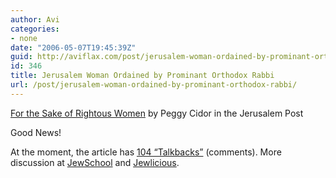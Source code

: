 ```yaml
---
author: Avi
categories:
- none
date: "2006-05-07T19:45:39Z"
guid: http://aviflax.com/post/jerusalem-woman-ordained-by-prominant-orthodox-rabbi/
id: 346
title: Jerusalem Woman Ordained by Prominant Orthodox Rabbi
url: /post/jerusalem-woman-ordained-by-prominant-orthodox-rabbi/
---
```

[For the Sake of Rightous Women](http://www.jpost.com/servlet/Satellite?cid=1145961278294&pagename=JPost%2FJPArticle%2FPrinter) by Peggy Cidor in the Jerusalem Post

Good News!

At the moment, the article has [104 &#8220;Talkbacks&#8221;](http://www.jpost.com/servlet/Satellite?article_headline=For+the+sake+of+righteous+women&articleref=1145961278294&author_name=PEGGY+CIDOR&more=true&pagename=JPost/JPTalkback/ShowTalkbackHeadlines) (comments). More discussion at [JewSchool](http://jewschool.com/?p=10533) and [Jewlicious](http://www.jewlicious.com/index.php/2006/05/05/orthodox-woman-ordained/).